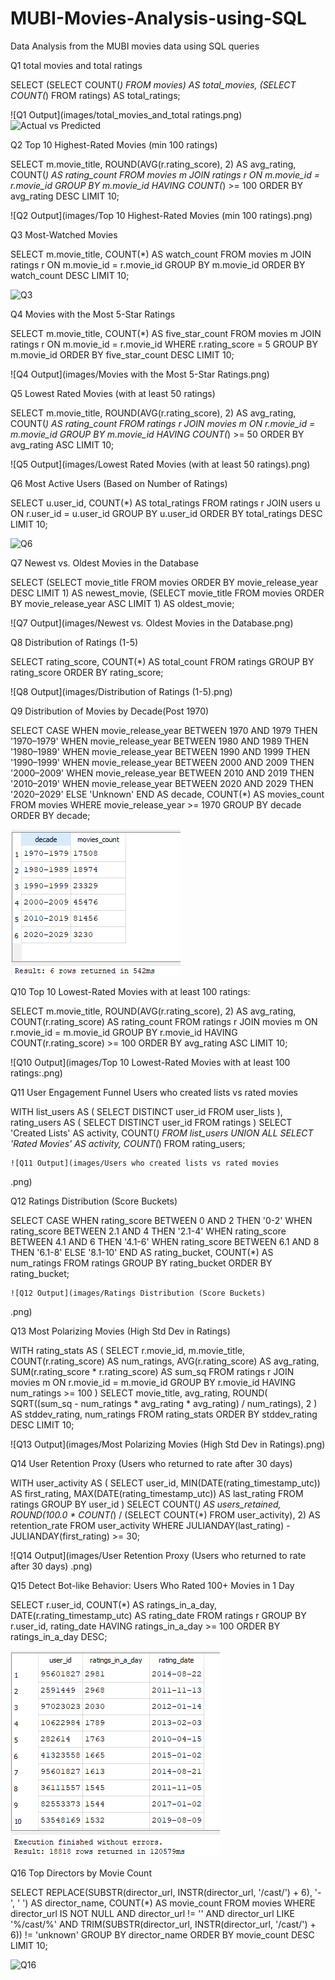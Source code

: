# MUBI-Movies-Analysis-using-SQL
Data Analysis from the MUBI movies data using SQL queries


Q1 total movies and total ratings

SELECT 
  (SELECT COUNT(*) FROM movies) AS total_movies,
  (SELECT COUNT(*) FROM ratings) AS total_ratings;

![Q1 Output](images/total_movies_and_total ratings.png)
![Actual vs Predicted](Images/actual_vs_predicted.png)


Q2 Top 10 Highest-Rated Movies (min 100 ratings)

SELECT m.movie_title, 
       ROUND(AVG(r.rating_score), 2) AS avg_rating, 
       COUNT(*) AS rating_count
FROM movies m
JOIN ratings r ON m.movie_id = r.movie_id
GROUP BY m.movie_id
HAVING COUNT(*) >= 100
ORDER BY avg_rating DESC
LIMIT 10;


![Q2 Output](images/Top 10 Highest-Rated Movies (min 100 ratings).png)


Q3 Most-Watched Movies

SELECT m.movie_title,
       COUNT(*) AS watch_count
FROM movies m
JOIN ratings r ON m.movie_id = r.movie_id
GROUP BY m.movie_id
ORDER BY watch_count DESC
LIMIT 10;


![Q3](images/images/mubi_ss/Most%20Watched%20Movies%20by%20Users%20Under%2025.png)


Q4 Movies with the Most 5-Star Ratings

SELECT m.movie_title, COUNT(*) AS five_star_count
FROM movies m
JOIN ratings r ON m.movie_id = r.movie_id
WHERE r.rating_score = 5
GROUP BY m.movie_id
ORDER BY five_star_count DESC
LIMIT 10;

![Q4 Output](images/Movies with the Most 5-Star Ratings.png)


Q5 Lowest Rated Movies (with at least 50 ratings)

SELECT m.movie_title, ROUND(AVG(r.rating_score), 2) AS avg_rating, COUNT(*) AS rating_count
FROM ratings r
JOIN movies m ON r.movie_id = m.movie_id
GROUP BY m.movie_id
HAVING COUNT(*) >= 50
ORDER BY avg_rating ASC
LIMIT 10;

![Q5 Output](images/Lowest Rated Movies (with at least 50 ratings).png)



Q6 Most Active Users (Based on Number of Ratings)

SELECT u.user_id, COUNT(*) AS total_ratings
FROM ratings r
JOIN users u ON r.user_id = u.user_id
GROUP BY u.user_id
ORDER BY total_ratings DESC
LIMIT 10;

![Q6](images/images/mubi_ss/Monthly%20Active%20Users%20Trend%20Based%20on%20Ratings.png)



Q7 Newest vs. Oldest Movies in the Database

SELECT 
  (SELECT movie_title FROM movies ORDER BY movie_release_year DESC LIMIT 1) AS newest_movie,
  (SELECT movie_title FROM movies ORDER BY movie_release_year ASC LIMIT 1) AS oldest_movie;

![Q7 Output](images/Newest vs. Oldest Movies in the Database.png)


Q8 Distribution of Ratings (1-5)

SELECT rating_score, COUNT(*) AS total_count
FROM ratings
GROUP BY rating_score
ORDER BY rating_score;

![Q8 Output](images/Distribution of Ratings (1-5).png)



Q9 Distribution of Movies by Decade(Post 1970)

SELECT 
  CASE 
    WHEN movie_release_year BETWEEN 1970 AND 1979 THEN '1970–1979'
    WHEN movie_release_year BETWEEN 1980 AND 1989 THEN '1980–1989'
    WHEN movie_release_year BETWEEN 1990 AND 1999 THEN '1990–1999'
    WHEN movie_release_year BETWEEN 2000 AND 2009 THEN '2000–2009'
    WHEN movie_release_year BETWEEN 2010 AND 2019 THEN '2010–2019'
    WHEN movie_release_year BETWEEN 2020 AND 2029 THEN '2020–2029'
    ELSE 'Unknown'
  END AS decade,
  COUNT(*) AS movies_count
FROM movies
WHERE movie_release_year >= 1970
GROUP BY decade
ORDER BY decade;

![Distribution of Movies by Decade(Post 1970)](images/images/mubi_ss/Distribution%20of%20Movies%20by%20Decade(Post%201970).png)


Q10 Top 10 Lowest-Rated Movies with at least 100 ratings:

SELECT 
    m.movie_title, 
    ROUND(AVG(r.rating_score), 2) AS avg_rating, 
    COUNT(r.rating_score) AS rating_count
FROM 
    ratings r
JOIN 
    movies m ON r.movie_id = m.movie_id
GROUP BY 
    r.movie_id
HAVING 
    COUNT(r.rating_score) >= 100
ORDER BY 
    avg_rating ASC
LIMIT 10;

![Q10 Output](images/Top 10 Lowest-Rated Movies with at least 100 ratings:.png)



Q11 User Engagement Funnel
Users who created lists vs rated movies

WITH list_users AS (
    SELECT DISTINCT user_id FROM user_lists
),
rating_users AS (
    SELECT DISTINCT user_id FROM ratings
)
SELECT 
    'Created Lists' AS activity, COUNT(*) FROM list_users
UNION ALL
SELECT 
    'Rated Movies' AS activity, COUNT(*) FROM rating_users;


    ![Q11 Output](images/Users who created lists vs rated movies
.png)

    

Q12 Ratings Distribution (Score Buckets)

SELECT 
    CASE 
        WHEN rating_score BETWEEN 0 AND 2 THEN '0-2'
        WHEN rating_score BETWEEN 2.1 AND 4 THEN '2.1-4'
        WHEN rating_score BETWEEN 4.1 AND 6 THEN '4.1-6'
        WHEN rating_score BETWEEN 6.1 AND 8 THEN '6.1-8'
        ELSE '8.1-10'
    END AS rating_bucket,
    COUNT(*) AS num_ratings
FROM 
    ratings
GROUP BY 
    rating_bucket
ORDER BY 
    rating_bucket;


    ![Q12 Output](images/Ratings Distribution (Score Buckets)
.png)

    

Q13 Most Polarizing Movies (High Std Dev in Ratings)

WITH rating_stats AS (
    SELECT 
        r.movie_id,
        m.movie_title,
        COUNT(r.rating_score) AS num_ratings,
        AVG(r.rating_score) AS avg_rating,
        SUM(r.rating_score * r.rating_score) AS sum_sq
    FROM 
        ratings r
    JOIN 
        movies m ON r.movie_id = m.movie_id
    GROUP BY 
        r.movie_id
    HAVING 
        num_ratings >= 100
)
SELECT 
    movie_title,
    avg_rating,
    ROUND(
        SQRT((sum_sq - num_ratings * avg_rating * avg_rating) / num_ratings), 
        2
    ) AS stddev_rating,
    num_ratings
FROM 
    rating_stats
ORDER BY 
    stddev_rating DESC
LIMIT 10;


![Q13 Output](images/Most Polarizing Movies (High Std Dev in Ratings).png)



Q14 User Retention Proxy (Users who returned to rate after 30 days)

WITH user_activity AS (
  SELECT 
    user_id,
    MIN(DATE(rating_timestamp_utc)) AS first_rating,
    MAX(DATE(rating_timestamp_utc)) AS last_rating
  FROM 
    ratings
  GROUP BY user_id
)
SELECT 
    COUNT(*) AS users_retained,
    ROUND(100.0 * COUNT(*) / (SELECT COUNT(*) FROM user_activity), 2) AS retention_rate
FROM 
    user_activity
WHERE 
    JULIANDAY(last_rating) - JULIANDAY(first_rating) >= 30;

![Q14 Output](images/User Retention Proxy (Users who returned to rate after 30 days)
.png)



Q15 Detect Bot-like Behavior: Users Who Rated 100+ Movies in 1 Day

SELECT 
    r.user_id,
    COUNT(*) AS ratings_in_a_day,
    DATE(r.rating_timestamp_utc) AS rating_date
FROM 
    ratings r
GROUP BY 
    r.user_id, rating_date
HAVING 
    ratings_in_a_day >= 100
ORDER BY 
    ratings_in_a_day DESC;


![Detect Bot Users](images/images/mubi_ss/Detect%20Bot-like%20Behavior%20Users%20Who%20Rated%20100%2B%20Movies%20in%201%20Day.png)




Q16 Top Directors by Movie Count

SELECT 
    REPLACE(SUBSTR(director_url, INSTR(director_url, '/cast/') + 6), '-', ' ') AS director_name,
    COUNT(*) AS movie_count
FROM 
    movies
WHERE 
    director_url IS NOT NULL 
    AND director_url != ''
    AND director_url LIKE '%/cast/%'
    AND TRIM(SUBSTR(director_url, INSTR(director_url, '/cast/') + 6)) != 'unknown'
GROUP BY 
    director_name
ORDER BY 
    movie_count DESC
LIMIT 10;


![Q16](images/images/mubi_ss/Top%20Directors%20Based%20on%20Average%20Movie%20Rating%20(Min.%205%20Movies).png)
